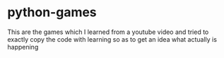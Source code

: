 # python-games
This are the games which I learned from a youtube video and tried to exactly copy the code with learning so as to get an idea  what actually is happening
